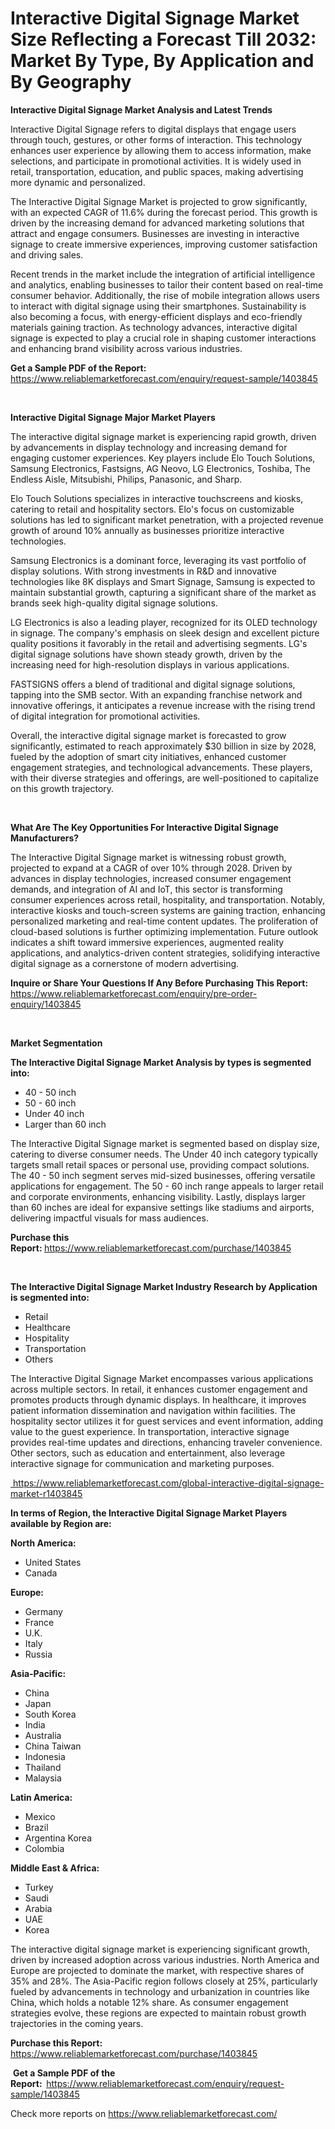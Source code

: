 <p><h1>Interactive Digital Signage Market Size Reflecting a Forecast Till 2032: Market By Type, By Application and By Geography</h1></p><p><strong>Interactive Digital Signage Market Analysis and Latest Trends</strong></p>
<p><p>Interactive Digital Signage refers to digital displays that engage users through touch, gestures, or other forms of interaction. This technology enhances user experience by allowing them to access information, make selections, and participate in promotional activities. It is widely used in retail, transportation, education, and public spaces, making advertising more dynamic and personalized.</p><p>The Interactive Digital Signage Market is projected to grow significantly, with an expected CAGR of 11.6% during the forecast period. This growth is driven by the increasing demand for advanced marketing solutions that attract and engage consumers. Businesses are investing in interactive signage to create immersive experiences, improving customer satisfaction and driving sales.</p><p>Recent trends in the market include the integration of artificial intelligence and analytics, enabling businesses to tailor their content based on real-time consumer behavior. Additionally, the rise of mobile integration allows users to interact with digital signage using their smartphones. Sustainability is also becoming a focus, with energy-efficient displays and eco-friendly materials gaining traction. As technology advances, interactive digital signage is expected to play a crucial role in shaping customer interactions and enhancing brand visibility across various industries.</p></p>
<p><strong>Get a Sample PDF of the Report:&nbsp;</strong> <a href="https://www.reliablemarketforecast.com/enquiry/request-sample/1403845?utm_campaign=2308&utm_medium=2&utm_source=Github&utm_content=ia&utm_term=28032025&utm_id=interactive-digital-signage">https://www.reliablemarketforecast.com/enquiry/request-sample/1403845</a></p>
<p>&nbsp;</p>
<p><strong>Interactive Digital Signage Major Market Players</strong></p>
<p><p>The interactive digital signage market is experiencing rapid growth, driven by advancements in display technology and increasing demand for engaging customer experiences. Key players include Elo Touch Solutions, Samsung Electronics, Fastsigns, AG Neovo, LG Electronics, Toshiba, The Endless Aisle, Mitsubishi, Philips, Panasonic, and Sharp.</p><p>Elo Touch Solutions specializes in interactive touchscreens and kiosks, catering to retail and hospitality sectors. Elo's focus on customizable solutions has led to significant market penetration, with a projected revenue growth of around 10% annually as businesses prioritize interactive technologies.</p><p>Samsung Electronics is a dominant force, leveraging its vast portfolio of display solutions. With strong investments in R&D and innovative technologies like 8K displays and Smart Signage, Samsung is expected to maintain substantial growth, capturing a significant share of the market as brands seek high-quality digital signage solutions.</p><p>LG Electronics is also a leading player, recognized for its OLED technology in signage. The company's emphasis on sleek design and excellent picture quality positions it favorably in the retail and advertising segments. LG's digital signage solutions have shown steady growth, driven by the increasing need for high-resolution displays in various applications.</p><p>FASTSIGNS offers a blend of traditional and digital signage solutions, tapping into the SMB sector. With an expanding franchise network and innovative offerings, it anticipates a revenue increase with the rising trend of digital integration for promotional activities.</p><p>Overall, the interactive digital signage market is forecasted to grow significantly, estimated to reach approximately $30 billion in size by 2028, fueled by the adoption of smart city initiatives, enhanced customer engagement strategies, and technological advancements. These players, with their diverse strategies and offerings, are well-positioned to capitalize on this growth trajectory.</p></p>
<p>&nbsp;</p>
<p><strong>What Are The Key Opportunities For Interactive Digital Signage Manufacturers?</strong></p>
<p><p>The Interactive Digital Signage market is witnessing robust growth, projected to expand at a CAGR of over 10% through 2028. Driven by advances in display technologies, increased consumer engagement demands, and integration of AI and IoT, this sector is transforming consumer experiences across retail, hospitality, and transportation. Notably, interactive kiosks and touch-screen systems are gaining traction, enhancing personalized marketing and real-time content updates. The proliferation of cloud-based solutions is further optimizing implementation. Future outlook indicates a shift toward immersive experiences, augmented reality applications, and analytics-driven content strategies, solidifying interactive digital signage as a cornerstone of modern advertising.</p></p>
<p><strong>Inquire or Share Your Questions If Any Before Purchasing This Report:</strong> <a href="https://www.reliablemarketforecast.com/enquiry/pre-order-enquiry/1403845?utm_campaign=2308&utm_medium=2&utm_source=Github&utm_content=ia&utm_term=28032025&utm_id=interactive-digital-signage">https://www.reliablemarketforecast.com/enquiry/pre-order-enquiry/1403845</a></p>
<p>&nbsp;</p>
<p><strong>Market Segmentation</strong></p>
<p><strong>The Interactive Digital Signage Market Analysis by types is segmented into:</strong></p>
<p><ul><li>40 - 50 inch</li><li>50 - 60 inch</li><li>Under 40 inch</li><li>Larger than 60 inch</li></ul></p>
<p><p>The Interactive Digital Signage market is segmented based on display size, catering to diverse consumer needs. The Under 40 inch category typically targets small retail spaces or personal use, providing compact solutions. The 40 - 50 inch segment serves mid-sized businesses, offering versatile applications for engagement. The 50 - 60 inch range appeals to larger retail and corporate environments, enhancing visibility. Lastly, displays larger than 60 inches are ideal for expansive settings like stadiums and airports, delivering impactful visuals for mass audiences.</p></p>
<p><strong>Purchase this Report:&nbsp;</strong><a href="https://www.reliablemarketforecast.com/purchase/1403845?utm_campaign=2308&utm_medium=2&utm_source=Github&utm_content=ia&utm_term=28032025&utm_id=interactive-digital-signage">https://www.reliablemarketforecast.com/purchase/1403845</a></p>
<p>&nbsp;</p>
<p><strong>The Interactive Digital Signage Market Industry Research by Application is segmented into:</strong></p>
<p><ul><li>Retail</li><li>Healthcare</li><li>Hospitality</li><li>Transportation</li><li>Others</li></ul></p>
<p><p>The Interactive Digital Signage Market encompasses various applications across multiple sectors. In retail, it enhances customer engagement and promotes products through dynamic displays. In healthcare, it improves patient information dissemination and navigation within facilities. The hospitality sector utilizes it for guest services and event information, adding value to the guest experience. In transportation, interactive signage provides real-time updates and directions, enhancing traveler convenience. Other sectors, such as education and entertainment, also leverage interactive signage for communication and marketing purposes.</p></p>
<p><a href="https://www.reliablemarketforecast.com/global-interactive-digital-signage-market-r1403845?utm_campaign=2308&utm_medium=2&utm_source=Github&utm_content=ia&utm_term=28032025&utm_id=interactive-digital-signage">&nbsp;https://www.reliablemarketforecast.com/global-interactive-digital-signage-market-r1403845</a></p>
<p><strong>In terms of Region, the Interactive Digital Signage Market Players available by Region are:</strong></p>
<p>
    <p> <strong> North America: </strong>
        <ul>
            <li>United States</li>
            <li>Canada</li>
        </ul>
        </p> 
    <p> <strong> Europe: </strong>
        <ul>
            <li>Germany</li>
            <li>France</li>
            <li>U.K.</li>
            <li>Italy</li>
            <li>Russia</li>
        </ul>
        </p> 
    <p> <strong> Asia-Pacific: </strong>
        <ul>
            <li>China</li>
            <li>Japan</li>
            <li>South Korea</li>
            <li>India</li>
            <li>Australia</li>
            <li>China Taiwan</li>
            <li>Indonesia</li>
            <li>Thailand</li>
            <li>Malaysia</li>
        </ul>
        </p> 
    <p> <strong> Latin America: </strong>
        <ul>
            <li>Mexico</li>
            <li>Brazil</li>
            <li>Argentina Korea</li>
            <li>Colombia</li>
        </ul>
        </p> 
    <p> <strong> Middle East & Africa: </strong>
        <ul>
            <li>Turkey</li>
            <li>Saudi</li>
            <li>Arabia</li>
            <li>UAE</li>
            <li>Korea</li>
        </ul>
    </p>
    </p>
<p><p>The interactive digital signage market is experiencing significant growth, driven by increased adoption across various industries. North America and Europe are projected to dominate the market, with respective shares of 35% and 28%. The Asia-Pacific region follows closely at 25%, particularly fueled by advancements in technology and urbanization in countries like China, which holds a notable 12% share. As consumer engagement strategies evolve, these regions are expected to maintain robust growth trajectories in the coming years.</p></p>
<p><strong>Purchase this Report: </strong><a href="https://www.reliablemarketforecast.com/purchase/1403845?utm_campaign=2308&utm_medium=2&utm_source=Github&utm_content=ia&utm_term=28032025&utm_id=interactive-digital-signage">https://www.reliablemarketforecast.com/purchase/1403845</a></p>
<p>&nbsp;<strong>Get a Sample PDF of the Report:&nbsp;&nbsp;</strong><a href="https://www.reliablemarketforecast.com/enquiry/request-sample/1403845?utm_campaign=2308&utm_medium=2&utm_source=Github&utm_content=ia&utm_term=28032025&utm_id=interactive-digital-signage">https://www.reliablemarketforecast.com/enquiry/request-sample/1403845</a></p>
<p><strong></strong></p>
<p>Check more reports on <a href="https://www.reliablemarketforecast.com/?utm_campaign=2308&utm_medium=2&utm_source=Github&utm_content=ia&utm_term=28032025&utm_id=interactive-digital-signage">https://www.reliablemarketforecast.com/</a></p>